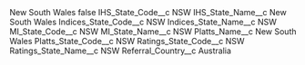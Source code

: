 <?xml version="1.0" encoding="UTF-8"?>
<CustomMetadata xmlns="http://soap.sforce.com/2006/04/metadata" xmlns:xsi="http://www.w3.org/2001/XMLSchema-instance" xmlns:xsd="http://www.w3.org/2001/XMLSchema">
    <label>New South Wales</label>
    <protected>false</protected>
    <values>
        <field>IHS_State_Code__c</field>
        <value xsi:type="xsd:string">NSW</value>
    </values>
    <values>
        <field>IHS_State_Name__c</field>
        <value xsi:type="xsd:string">New South Wales</value>
    </values>
    <values>
        <field>Indices_State_Code__c</field>
        <value xsi:type="xsd:string">NSW</value>
    </values>
    <values>
        <field>Indices_State_Name__c</field>
        <value xsi:type="xsd:string">NSW</value>
    </values>
    <values>
        <field>MI_State_Code__c</field>
        <value xsi:type="xsd:string">NSW</value>
    </values>
    <values>
        <field>MI_State_Name__c</field>
        <value xsi:type="xsd:string">NSW</value>
    </values>
    <values>
        <field>Platts_Name__c</field>
        <value xsi:type="xsd:string">New South Wales</value>
    </values>
    <values>
        <field>Platts_State_Code__c</field>
        <value xsi:type="xsd:string">NSW</value>
    </values>
    <values>
        <field>Ratings_State_Code__c</field>
        <value xsi:type="xsd:string">NSW</value>
    </values>
    <values>
        <field>Ratings_State_Name__c</field>
        <value xsi:type="xsd:string">NSW</value>
    </values>
    <values>
        <field>Referral_Country__c</field>
        <value xsi:type="xsd:string">Australia</value>
    </values>
</CustomMetadata>
